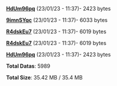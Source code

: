 [**HdUm96pq**](/data/HdUm96pq.txt) (23/01/23 - 11:37)- 2423 bytes

[**9imnSYqc**](/data/9imnSYqc.txt) (23/01/23 - 11:37)- 6033 bytes

[**R4dskEu7**](/data/R4dskEu7.txt) (23/01/23 - 11:37)- 6019 bytes

[**R4dskEu7**](/data/R4dskEu7.txt) (23/01/23 - 11:37)- 6019 bytes

[**HdUm96pq**](/data/HdUm96pq.txt) (23/01/23 - 11:37)- 2423 bytes

**Total Datas**: 5989

**Total Size**: 35.42 MB / 35.4 MB